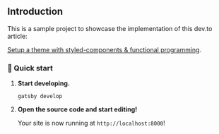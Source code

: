 ## Introduction

This is a sample project to showcase the implementation of this dev.to article:

[Setup a theme with styled-components & functional programming](https://dev.to/j3nnning/styled-components-theme-with-functional-programming-1lnb).

### 🚀 Quick start

1.  **Start developing.**

    ```shell
    gatsby develop
    ```

1.  **Open the source code and start editing!**

    Your site is now running at `http://localhost:8000`!
